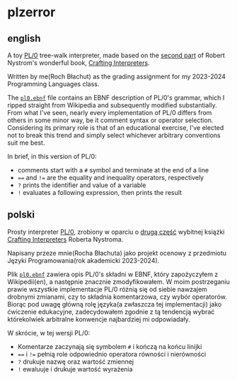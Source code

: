 # plzerror
## english
A toy [PL/0](https://en.wikipedia.org/wiki/PL/0) tree-walk interpreter, made based on the [second part](https://craftinginterpreters.com/a-tree-walk-interpreter.html) of Robert Nystrom's wonderful book, [Crafting Interpreters](https://craftinginterpreters.com).

Written by me(Roch Błachut) as the grading assignment for my 2023-2024 Programming Languages class.

The [`pl0.ebnf`](./pl0.ebnf) file contains an EBNF description of PL/0's grammar, which I ripped straight from Wikipedia and subsequently modified substantially.
From what I've seen, nearly every implementation of PL/0 differs from others in some minor way, be it comment syntax or operator selection. Considering its primary role is that of an educational exercise, I've elected not to break this trend and simply select whichever arbitrary conventions suit me best.

In brief, in this version of PL/0:
- comments start with a `#` symbol and terminate at the end of a line
- `==` and `!=` are the equality and inequality operators, respectively
- `?` prints the identifier and value of a variable
- `!` evaluates a following expression, then prints the result

## polski
Prosty interpreter [PL/0](https://en.wikipedia.org/wiki/PL/0), zrobiony w oparciu o [drugą część](https://craftinginterpreters.com/a-tree-walk-interpreter.html) wybitnej książki [Crafting Interpreters](https://craftinginterpreters.com) Roberta Nystroma.

Napisany przeze mnie(Rocha Błachuta) jako projekt ocenowy z przedmiotu Języki Programowania(rok akademicki 2023-2024).

Plik [`pl0.ebnf`](./pl0.ebnf) zawiera opis PL/0's składni w EBNF, który zapożyczyłem z Wikipedii(en), a następnie znacznie zmodyfikowałem.
W moim postrzeganiu prawie wszystkie implementacje PL/0 różnią się od siebie nawzajem drobnymi zmianami, czy to składnia komentarzowa, czy wybór operatorów. Biorąc pod uwagę główną rolę języka(a zwłaszcza tej implementacji) jako ćwiczenie edukacyjne, zadecydowałem zgodnie z tą tendencją wybrać którekolwiek arbitralne konwencje najbardziej mi odpowiadały.

W skrócie, w tej wersji PL/0:
- Komentarze zaczynają się symbolem `#` i kończą na końcu linijki
- `==` i `!=` pełnią role odpowiednio operatora równości i nierówności
- `?` drukuje nazwę oraz wartość zmiennej
- `!` ewaluuje i drukuje wartość wyrażenia
